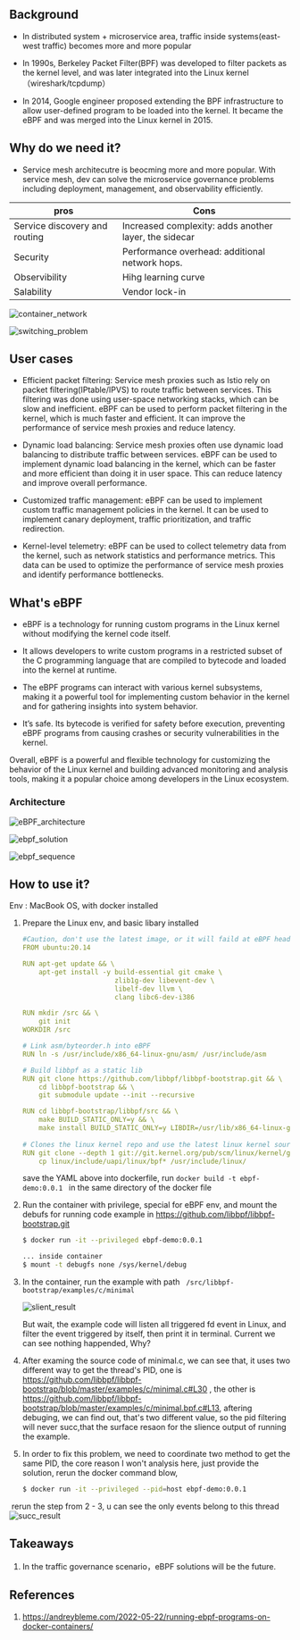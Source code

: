 ## Background

* In distributed system + microservice area, traffic inside systems(east-west traffic) becomes more and more popular


* In 1990s, Berkeley Packet Filter(BPF) was developed to filter packets as the kernel level, and was later integrated into the Linux kernel（wireshark/tcpdump）

* In 2014, Google engineer proposed extending the BPF infrastructure to allow user-defined program to be loaded into the kernel. It became the eBPF and was merged into the Linux kernel in 2015.



## Why do we need it?
* Service mesh architecutre is beocming more and more popular. With service mesh, dev can solve the microservice  governance problems including deployment, management, and observability efficiently. 

| pros                          | Cons                                                  |
| ----------------------------- | ----------------------------------------------------- |
| Service discovery and routing | Increased complexity: adds another layer, the sidecar |
| Security                      | Performance overhead: additional network hops.        |
| Observibility                 | Hihg learning curve                                   |
| Salability                    | Vendor lock-in                                        |

![container_network](../imgs/23_03-27_container_network.png)

![switching_problem](../imgs/23_03-27_swithing.png)



## User cases 

- Efficient packet filtering: Service mesh proxies such as Istio rely on packet filtering(IPtable/IPVS) to route traffic between services. This filtering was done using user-space networking stacks, which can be slow and inefficient. eBPF can be used to perform packet filtering in the kernel, which is much faster and efficient. It can improve the performance of service mesh proxies and reduce latency.
  
  
- Dynamic load balancing: Service mesh proxies often use dynamic load balancing to distribute traffic between services. eBPF can be used to implement dynamic load balancing in the kernel, which can be faster and more efficient than doing it in user space. This can reduce latency and improve overall performance.
  

- Customized traffic management: eBPF can be used to implement custom traffic management policies in the kernel. It can be used to implement canary deployment, traffic prioritization, and traffic redirection. 
  

- Kernel-level telemetry: eBPF can be used to collect telemetry data from the kernel, such as network statistics and performance metrics. This data can be used to optimize the performance of service mesh proxies and identify performance bottlenecks.



## What's eBPF

- eBPF is a technology for running custom programs in the Linux kernel without modifying the kernel code itself.
  

- It allows developers to write custom programs in a restricted subset of the C programming language that are compiled to bytecode and loaded into the kernel at runtime.

  

- The eBPF programs can interact with various kernel subsystems, making it a powerful tool for implementing custom behavior in the kernel and for gathering insights into system behavior.

  

- It’s safe. Its bytecode is verified for safety before execution, preventing eBPF programs from causing crashes or security vulnerabilities in the kernel. 

Overall, eBPF is a powerful and flexible technology for customizing the behavior of the Linux kernel and building advanced monitoring and analysis tools, making it a popular choice among developers in the Linux ecosystem.



### Architecture

![eBPF_architecture](../imgs/23_03-27_ebpf_solution.png)

![ebpf_solution](../imgs/23_03-27_ebpf_architecture.png)

![ebpf_sequence](../imgs/23_03-27_ebpf_sequence.png)



## How to use it? 

Env : MacBook OS, with docker installed

1. Prepare the Linux env, and basic libary installed 

   ```yaml
   #Caution, don't use the latest image, or it will faild at eBPF header file 
   FROM ubuntu:20.14 
   
   RUN apt-get update && \
       apt-get install -y build-essential git cmake \
                          zlib1g-dev libevent-dev \
                          libelf-dev llvm \
                          clang libc6-dev-i386
   
   RUN mkdir /src && \
       git init
   WORKDIR /src
   
   # Link asm/byteorder.h into eBPF
   RUN ln -s /usr/include/x86_64-linux-gnu/asm/ /usr/include/asm
   
   # Build libbpf as a static lib
   RUN git clone https://github.com/libbpf/libbpf-bootstrap.git && \
       cd libbpf-bootstrap && \
       git submodule update --init --recursive
   
   RUN cd libbpf-bootstrap/libbpf/src && \
       make BUILD_STATIC_ONLY=y && \
       make install BUILD_STATIC_ONLY=y LIBDIR=/usr/lib/x86_64-linux-gnu/
       
   # Clones the linux kernel repo and use the latest linux kernel source BPF headers 
   RUN git clone --depth 1 git://git.kernel.org/pub/scm/linux/kernel/git/stable/linux.git && \
       cp linux/include/uapi/linux/bpf* /usr/include/linux/
   ```

   save the YAML above into dockerfile, run `docker build -t ebpf-demo:0.0.1 ` in the same directory of the docker file

2. Run the container with privilege, special for eBPF env, and mount the debufs for running code example in https://github.com/libbpf/libbpf-bootstrap.git 
   ```bash
   $ docker run -it --privileged ebpf-demo:0.0.1 
   
   ... inside container 
   $ mount -t debugfs none /sys/kernel/debug
   
   ```

3. In the container, run the example with path ` /src/libbpf-bootstrap/examples/c/minimal` 

   ![slient_result](../imgs/23_03-27_example_scilent.png)

   But wait, the example code will listen all triggered fd event in Linux, and filter the event triggered by itself, then print it in terminal. Current we can see nothing happended, Why? 

4. After examing the source code of minimal.c, we can see that, it uses two different way to get the thread's PID, 
   one is https://github.com/libbpf/libbpf-bootstrap/blob/master/examples/c/minimal.c#L30 , the other is 
   https://github.com/libbpf/libbpf-bootstrap/blob/master/examples/c/minimal.bpf.c#L13, aftering debuging, we can find out, that's two different value, so the pid filtering will never succ,that the surface resaon for the slience output of running the example.

5. In order to fix this problem, we need to coordinate two method to get the same PID, the core reason I won't analysis here, just provide the solution, rerun the docker command blow, 
   ```bash
   $ docker run -it --privileged --pid=host ebpf-demo:0.0.1
   ```

​		rerun the step from 2 - 3, u can see the only events belong to this thread
![succ_result](../imgs/23_03-27_ebpf_example_succ.png)



## Takeaways 

1. In the traffic governance scenario，eBPF solutions will be the future. 



## References

1. https://andreybleme.com/2022-05-22/running-ebpf-programs-on-docker-containers/

